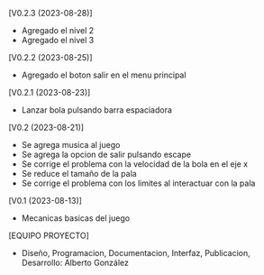 [V0.2.3 (2023-08-28)]

* Agregado el nivel 2
* Agregado el nivel 3

[V0.2.2 (2023-08-25)]

* Agregado el boton salir en el menu principal

[V0.2.1 (2023-08-23)]

* Lanzar bola pulsando barra espaciadora

[V0.2 (2023-08-21)]

* Se agrega musica al juego
* Se agrega la opcion de salir pulsando escape
* Se corrige el problema con la velocidad de la bola en el eje x
* Se reduce el tamaño de la pala
* Se corrige el problema con los limites al interactuar con la pala

[V0.1 (2023-08-13)]

* Mecanicas basicas del juego

[EQUIPO PROYECTO]

* Diseño, Programacion, Documentacion, Interfaz, Publicacion, Desarrollo: Alberto González